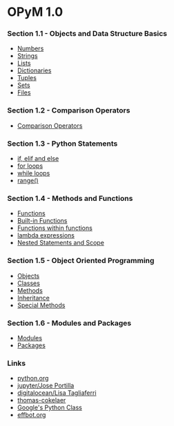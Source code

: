 OPyM 1.0
======

### Section 1.1 - Objects and Data Structure Basics
  * [Numbers](https://github.com/ttltrk/PRG/blob/master/PY/DOC/OPYM/01_OBJ_DS/NUMBERS/NUMBERS.MD)
  * [Strings](https://github.com/ttltrk/PRG/blob/master/PY/DOC/OPYM/01_OBJ_DS/STRINGS/STRINGS.MD)
  * [Lists](https://github.com/ttltrk/PRG/blob/master/PY/DOC/OPYM/01_OBJ_DS/LISTS/LISTS.MD)
  * [Dictionaries](https://github.com/ttltrk/PRG/blob/master/PY/DOC/OPYM/01_OBJ_DS/DICT/DICTIONARIES.MD)
  * [Tuples](https://github.com/ttltrk/PRG/blob/master/PY/DOC/OPYM/01_OBJ_DS/TUPLES/TUPLES.MD)
  * [Sets](https://github.com/ttltrk/PRG/blob/master/PY/DOC/OPYM/01_OBJ_DS/SETS/SETS.MD)
  * [Files](https://github.com/ttltrk/PRG/blob/master/PY/DOC/OPYM/01_OBJ_DS/FILES/FILES.MD)
  
### Section 1.2 - Comparison Operators
  * [Comparison Operators](https://github.com/ttltrk/PRG/blob/master/PY/DOC/OPYM/02_COM_OP/COMP_OP.MD)
  
### Section 1.3 - Python Statements
  * [if, elif and else](https://github.com/ttltrk/PRG/blob/master/PY/DOC/OPYM/03_PY_ST/IF/IF_ELIF_ELSE.MD)
  * [for loops](https://github.com/ttltrk/PRG/blob/master/PY/DOC/OPYM/03_PY_ST/FOR/FOR.MD)
  * [while loops](https://github.com/ttltrk/PRG/blob/master/PY/DOC/OPYM/03_PY_ST/WHILE/WHILE.MD)
  * [range()](https://github.com/ttltrk/PRG/blob/master/PY/DOC/OPYM/03_PY_ST/RANGE/RANGE.MD)
    
### Section 1.4 - Methods and Functions
  * [Functions](https://github.com/ttltrk/PRG/blob/master/PY/DOC/OPYM/04_MET_FUN/FUNCTIONS/FUNCTIONS.MD)
  * [Built-in Functions](https://github.com/ttltrk/PRG/blob/master/PY/DOC/OPYM/04_MET_FUN/FUNCTIONS/BUILT_IN_FUNCTIONS.MD)
  * [Functions within functions](https://github.com/ttltrk/PRG/blob/master/PY/DOC/OPYM/04_MET_FUN/FUNCTIONS/FUNC_IN_FUNC.MD)
  * [lambda expressions](https://github.com/ttltrk/PRG/blob/master/PY/DOC/OPYM/04_MET_FUN/LAMBDA/LAMBDA.MD)
  * [Nested Statements and Scope]()
  
### Section 1.5 - Object Oriented Programming
  * [Objects](https://github.com/ttltrk/PRG/blob/master/PY/DOC/OPYM/05_OOP/OBJECTS/OBJECTS.MD)
  * [Classes](https://github.com/ttltrk/PRG/blob/master/PY/DOC/OPYM/05_OOP/CLASSES/CLASSES.MD)
  * [Methods](https://github.com/ttltrk/PRG/blob/master/PY/DOC/OPYM/05_OOP/METHODS/METHODS.MD)
  * [Inheritance](https://github.com/ttltrk/PRG/blob/master/PY/DOC/OPYM/05_OOP/INHERITANCE/INHERITANCE.MD)
  * [Special Methods](https://github.com/ttltrk/PRG/blob/master/PY/DOC/OPYM/05_OOP/SPE_MET/SPE_MET.MD)
  
### Section 1.6 - Modules and Packages
  * [Modules](https://github.com/ttltrk/PRG/blob/master/PY/DOC/OPYM/07_MOD_PACK/MOD_PACK/MOD_PACK.MD)
  * [Packages](https://github.com/ttltrk/PRG/blob/master/PY/DOC/OPYM/07_MOD_PACK/MOD_PACK/MOD_PACK.MD)
   
### Links
  * [python.org](https://docs.python.org/3/tutorial/index.html)
  * [jupyter/Jose Portilla](http://nbviewer.jupyter.org/github/jmportilla/Complete-Python-Bootcamp/tree/master/)
  * [digitalocean/Lisa Tagliaferri](https://www.digitalocean.com/community/users/ltagliaferri)
  * [thomas-cokelaer](http://thomas-cokelaer.info/tutorials/python/index.html)
  * [Google's Python Class](https://developers.google.com/edu/python/)
  * [effbot.org](http://effbot.org/zone/librarybook-index.htm)





